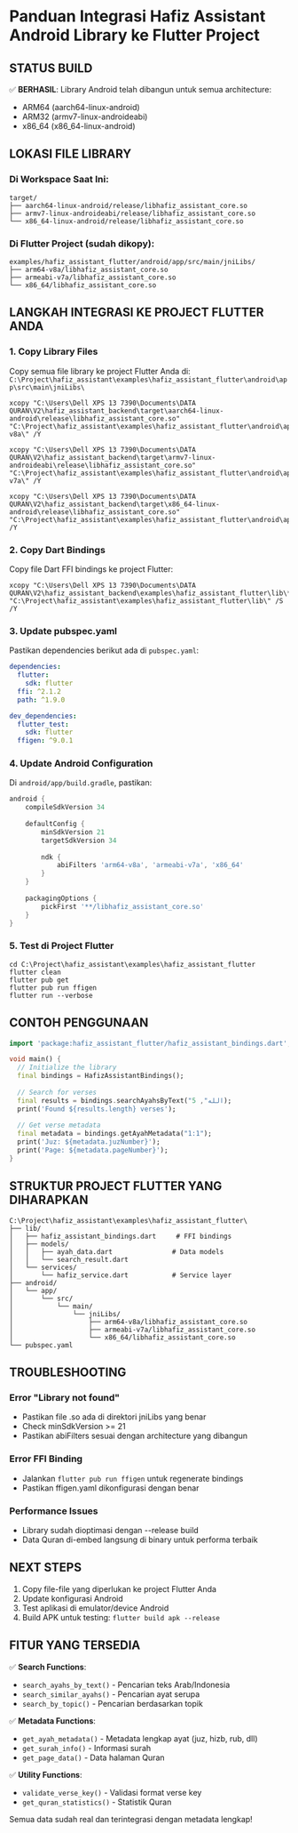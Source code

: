 # Panduan Integrasi Hafiz Assistant Android Library ke Flutter Project

## STATUS BUILD

✅ **BERHASIL**: Library Android telah dibangun untuk semua architecture:
- ARM64 (aarch64-linux-android) 
- ARM32 (armv7-linux-androideabi)
- x86_64 (x86_64-linux-android)

## LOKASI FILE LIBRARY

### Di Workspace Saat Ini:
```
target/
├── aarch64-linux-android/release/libhafiz_assistant_core.so
├── armv7-linux-androideabi/release/libhafiz_assistant_core.so
└── x86_64-linux-android/release/libhafiz_assistant_core.so
```

### Di Flutter Project (sudah dikopy):
```
examples/hafiz_assistant_flutter/android/app/src/main/jniLibs/
├── arm64-v8a/libhafiz_assistant_core.so
├── armeabi-v7a/libhafiz_assistant_core.so
└── x86_64/libhafiz_assistant_core.so
```

## LANGKAH INTEGRASI KE PROJECT FLUTTER ANDA

### 1. Copy Library Files

Copy semua file library ke project Flutter Anda di:
`C:\Project\hafiz_assistant\examples\hafiz_assistant_flutter\android\app\src\main\jniLibs\`

```batch
xcopy "C:\Users\Dell XPS 13 7390\Documents\DATA QURAN\V2\hafiz_assistant_backend\target\aarch64-linux-android\release\libhafiz_assistant_core.so" "C:\Project\hafiz_assistant\examples\hafiz_assistant_flutter\android\app\src\main\jniLibs\arm64-v8a\" /Y

xcopy "C:\Users\Dell XPS 13 7390\Documents\DATA QURAN\V2\hafiz_assistant_backend\target\armv7-linux-androideabi\release\libhafiz_assistant_core.so" "C:\Project\hafiz_assistant\examples\hafiz_assistant_flutter\android\app\src\main\jniLibs\armeabi-v7a\" /Y

xcopy "C:\Users\Dell XPS 13 7390\Documents\DATA QURAN\V2\hafiz_assistant_backend\target\x86_64-linux-android\release\libhafiz_assistant_core.so" "C:\Project\hafiz_assistant\examples\hafiz_assistant_flutter\android\app\src\main\jniLibs\x86_64\" /Y
```

### 2. Copy Dart Bindings

Copy file Dart FFI bindings ke project Flutter:

```batch
xcopy "C:\Users\Dell XPS 13 7390\Documents\DATA QURAN\V2\hafiz_assistant_backend\examples\hafiz_assistant_flutter\lib\*" "C:\Project\hafiz_assistant\examples\hafiz_assistant_flutter\lib\" /S /Y
```

### 3. Update pubspec.yaml

Pastikan dependencies berikut ada di `pubspec.yaml`:

```yaml
dependencies:
  flutter:
    sdk: flutter
  ffi: ^2.1.2
  path: ^1.9.0

dev_dependencies:
  flutter_test:
    sdk: flutter
  ffigen: ^9.0.1
```

### 4. Update Android Configuration

Di `android/app/build.gradle`, pastikan:

```gradle
android {
    compileSdkVersion 34
    
    defaultConfig {
        minSdkVersion 21
        targetSdkVersion 34
        
        ndk {
            abiFilters 'arm64-v8a', 'armeabi-v7a', 'x86_64'
        }
    }
    
    packagingOptions {
        pickFirst '**/libhafiz_assistant_core.so'
    }
}
```

### 5. Test di Project Flutter

```batch
cd C:\Project\hafiz_assistant\examples\hafiz_assistant_flutter
flutter clean
flutter pub get
flutter pub run ffigen
flutter run --verbose
```

## CONTOH PENGGUNAAN

```dart
import 'package:hafiz_assistant_flutter/hafiz_assistant_bindings.dart';

void main() {
  // Initialize the library
  final bindings = HafizAssistantBindings();
  
  // Search for verses
  final results = bindings.searchAyahsByText("الله", 5);
  print('Found ${results.length} verses');
  
  // Get verse metadata
  final metadata = bindings.getAyahMetadata("1:1");
  print('Juz: ${metadata.juzNumber}');
  print('Page: ${metadata.pageNumber}');
}
```

## STRUKTUR PROJECT FLUTTER YANG DIHARAPKAN

```
C:\Project\hafiz_assistant\examples\hafiz_assistant_flutter\
├── lib/
│   ├── hafiz_assistant_bindings.dart     # FFI bindings
│   ├── models/
│   │   ├── ayah_data.dart               # Data models
│   │   └── search_result.dart
│   └── services/
│       └── hafiz_service.dart           # Service layer
├── android/
│   └── app/
│       └── src/
│           └── main/
│               └── jniLibs/
│                   ├── arm64-v8a/libhafiz_assistant_core.so
│                   ├── armeabi-v7a/libhafiz_assistant_core.so
│                   └── x86_64/libhafiz_assistant_core.so
└── pubspec.yaml
```

## TROUBLESHOOTING

### Error "Library not found"
- Pastikan file .so ada di direktori jniLibs yang benar
- Check minSdkVersion >= 21
- Pastikan abiFilters sesuai dengan architecture yang dibangun

### Error FFI Binding
- Jalankan `flutter pub run ffigen` untuk regenerate bindings
- Pastikan ffigen.yaml dikonfigurasi dengan benar

### Performance Issues
- Library sudah dioptimasi dengan --release build
- Data Quran di-embed langsung di binary untuk performa terbaik

## NEXT STEPS

1. Copy file-file yang diperlukan ke project Flutter Anda
2. Update konfigurasi Android
3. Test aplikasi di emulator/device Android
4. Build APK untuk testing: `flutter build apk --release`

## FITUR YANG TERSEDIA

✅ **Search Functions**:
- `search_ayahs_by_text()` - Pencarian teks Arab/Indonesia
- `search_similar_ayahs()` - Pencarian ayat serupa
- `search_by_topic()` - Pencarian berdasarkan topik

✅ **Metadata Functions**:
- `get_ayah_metadata()` - Metadata lengkap ayat (juz, hizb, rub, dll)
- `get_surah_info()` - Informasi surah
- `get_page_data()` - Data halaman Quran

✅ **Utility Functions**:
- `validate_verse_key()` - Validasi format verse key
- `get_quran_statistics()` - Statistik Quran

Semua data sudah real dan terintegrasi dengan metadata lengkap!
